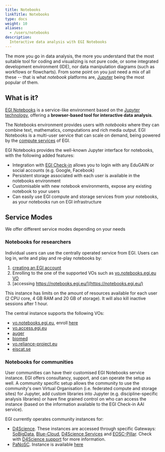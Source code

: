 ```yaml
---
title: Notebooks
linkTitle: Notebooks
type: docs
weight: 10
aliases:
  - /users/notebooks
description:
  Interactive data analysis with EGI Notebooks
---
```


The more you go in data analysis, the more you understand that the most suitable
tool for coding and visualizing is not pure code, or some integrated development
environment (IDE), nor data manipulation diagrams (such as workflows or
flowcharts). From some point on you just need a mix of all these -- that is what
_notebook_ platforms are, [Jupyter](http://jupyter.org/) being the most popular
of them.

## What is it?

[EGI Notebooks](https://www.egi.eu/services/notebooks/) is a service-like
environment based on the [Jupyter technology](http://jupyter.org/), offering a
**browser-based tool for interactive data analysis**.

The Notebooks environment provides users with _notebooks_ where they can combine
text, mathematics, computations and rich media output. EGI Notebooks is a
multi-user service that can scale on demand, being powered by the
[compute services](../../compute/) of EGI.

EGI Notebooks provides the well-known Jupyter interface for notebooks, with the
following added features:

- Integration with [EGI Check-in](../../aai/check-in/) allows you to login with
  any EduGAIN or social accounts (e.g. Google, Facebook)
- Persistent storage associated with each user is available in the notebooks
  environment
- Customisable with new notebook environments, expose any existing notebook to
  your users
- Can easily use EGI compute and storage services from your notebooks, as your
  notebooks run on EGI infrastructure

## Service Modes

We offer different service modes depending on your needs

### Notebooks for researchers

Individual users can use the centrally operated service from EGI. Users can log
in, write and play and re-play notebooks by:

1. [creating an EGI account](../../aai/check-in/signup)
2. Enrolling to the one of the supported VOs such as
   [vo.notebooks.egi.eu VO](https://aai.egi.eu/registry/co_petitions/start/coef:111)
3. [accessing https://notebooks.egi.eu/](https://notebooks.egi.eu/)

This instance has limits on the amount of resources available for each user (2
CPU core, 4 GB RAM and 20 GB of storage). It will also kill inactive sessions
after 1 hour.

The central instance supports the following VOs:

- [vo.notebooks.egi.eu](https://operations-portal.egi.eu/vo/view/voname/vo.notebooks.egi.eu),
  enroll [here](https://aai.egi.eu/registry/co_petitions/start/coef:111)
- [vo.access.egi.eu](https://operations-portal.egi.eu/vo/view/voname/vo.access.egi.eu)
- [auger](https://operations-portal.egi.eu/vo/view/voname/auger)
- [biomed](https://operations-portal.egi.eu/vo/view/voname/biomed)
- [vo.reliance-project.eu](https://operations-portal.egi.eu/vo/view/voname/vo.reliance-project.eu)
- [eiscat.se](https://operations-portal.egi.eu/vo/view/voname/eiscat.se)

### Notebooks for communities

User communities can have their customised EGI Notebooks service instance. EGI
offers consultancy, support, and can operate the setup as well. A community
specific setup allows the community to use the community\'s own Virtual
Organisation (i.e. federated compute and storage sites) for Jupyter, add custom
libraries into Jupyter (e.g. discipline-specific analysis libraries) or have
fine grained control on who can access the instance (based on the information
available to the EGI Check-in AAI service).

EGI currently operates community instances for:

- [D4Science](https://www.d4science.org/). These instances are accessed through
  specific Gateways: [SoBigData](https://sobigdata.d4science.org/),
  [Blue-Cloud](https://blue-cloud.d4science.org/),
  [D4Science Services](https://services.d4science.org/) and
  [EOSC-Pillar](https://eosc-pillar.d4science.org/). Check with
  [D4Science support](https://www.d4science.org/contact-us) for more
  information.
- [PaNoSC](https://panosc.eu/). Instance is available
  [here](https://notebooks-panosc.fedcloud-tf.fedcloud.eu)
